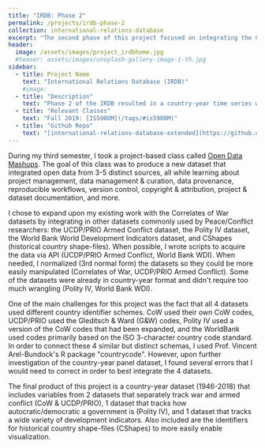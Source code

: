 ```yaml
---
title: "IRDB: Phase 2"
permalink: /projects/irdb-phase-2
collection: international-relations-database
excerpt: "The second phase of this project focused on integrating the Correlates of War datasets with the UCDP/PRIO Armed Conflict dataset, the Polity IV dataset, the World Bank World Development Indicators, and CShapes. I worked on this project in Fall 2019 for the iSchool class Open Data Mashups."
header:
  image: /assets/images/project_irdbhome.jpg
  #teaser: assets/images/unsplash-gallery-image-1-th.jpg
sidebar:
  - title: Project Name
    text: "International Relations Database (IRDB)"
    #image:
  - title: "Description"
    text: "Phase 2 of the IRDB resulted in a country-year time series with variables drawn from the Correlates of War, UCDP/PRIO Armed Conflict, Polity IV, and the World Bank World Development Indicators."
  - title: "Relevant Classes"
    text: "Fall 2019: [IS590OM](/tags/#is590OM)"
  - title: "Github Repo"
    text: "[international-relations-database-extended](https://github.com/jenna-jordan/international-relations-database-extended)"
---
```


During my third semester, I took a project-based class called [Open Data Mashups](/blog/my-classes-for-fall-2019#is590om-open-data-mashups). The goal of this class was to produce a new dataset that integrated open data from 3-5 distinct sources, all while learning about project management, data management & curation, data provenance, reproducible workflows, version control, copyright & attribution, project & dataset documentation, and more.

I chose to expand upon my existing work with the Correlates of War datasets by integrating in other datasets commonly used by Peace/Conflict researchers: the UCDP/PRIO Armed Conflict dataset, the Polity IV dataset, the World Bank World Development Indicators dataset, and CShapes (historical country shape-files). When possible, I wrote scripts to acquire the data via API (UCDP/PRIO Armed Conflict, World Bank WDI). When needed, I normalized (3rd normal form) the datasets so they could be more easily manipulated (Correlates of War, UCDP/PRIO Armed Conflict). Some of the datasets were already in country-year format and didn't require too much wrangling (Polity IV, World Bank WDI).

One of the main challenges for this project was the fact that all 4 datasets used different country identifier schemes. CoW used their own CoW codes, UCDP/PRIO used the Gleditsch & Ward (G&W) codes, Polity IV used a version of the CoW codes that had been expanded, and the WorldBank used codes primarily based on the ISO 3-character country code standard. In order to connect these 4 similar but distinct schemas, I used Prof. Vincent Arel-Bundock's R package "countrycode". However, upon further investigation of the country-year panel dataset, I found several errors that I would need to correct in order to best integrate the 4 datasets.

The final product of this project is a country-year dataset (1946-2018) that includes variables from 2 datasets that separately track war and armed conflict (CoW & UCDP/PRIO), 1 dataset that tracks how autocratic/democratic a government is (Polity IV), and 1 dataset that tracks a wide variety of development indicators. Also included are the identifiers for historical country shape-files (CShapes) to more easily enable visualization.
